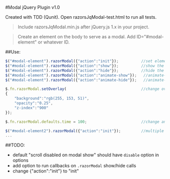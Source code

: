 #Modal jQuery Plugin  v1.0

Created with TDD (Qunit). Open razorsJqModal-test.html to run all tests.

>Include razorsJqModal.min.js after jQuery.js 1.x in your project.

>Create an element on the body to serve as a modal. Add ID="#modal-element" or whatever ID.

##Use:

``` javascript
$("#modal-element").razorModal({"action":"init"});    		//set element as a modal;
$("#modal-element").razorModal({"action":"show"});  		//show the modal element when you need it
$("#modal-element").razorModal({"action":"hide"});  		//hide the modal element when you need to
$("#modal-element").razorModal({"action":"animate-show"});   //animate-show the modal element when you need it
$("#modal-element").razorModal({"action":"animate-hide"});   //animate-hide the modal element when you need to

$.fn.razorModal.setOverlay(									//change overlay CSS settings
{
	"background":"rgb(255, 153, 51)",
	"opacity":"0.25",
	"z-index":"900"
});

$.fn.razorModal.defaults.time = 100;						//change animation-show/hide time

$("#modal-element2").razorModal({"action":"init"});    		//multiple modals can be added
...
```

##TODO: 
- default "scroll disabled on modal show" should have `disable` option in options
- add option to run callbacks on `.razorModal` show/hide calls
- change {"action":"init"} to "init"

